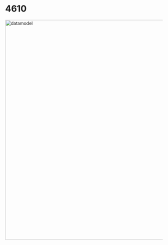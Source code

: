 # 4610
<img width="1195" height="702" alt="datamodel" src="https://github.com/user-attachments/assets/a2446a2d-8d36-4418-9c26-34cf8affd6ed" />
